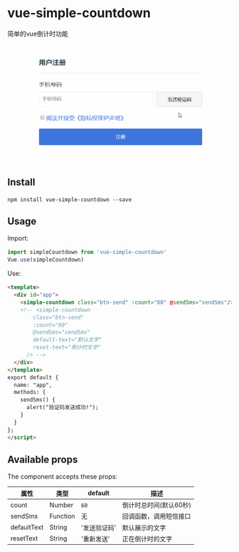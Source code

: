 # vue-simple-countdown

简单的vue倒计时功能

![](https://raw.githubusercontent.com/zhangangs/vue-simple-countdown/master/public/demo.gif)

## Install
```
npm install vue-simple-countdown --save
```

## Usage
Import:
```javascript
import simpleCountdown from 'vue-simple-countdown'
Vue.use(simpleCountdown)
```
Use:
```html
<template>
  <div id="app">
    <simple-countdown class="btn-send" :count="60" @sendSms="sendSms"/>
    <!-- <simple-countdown
        class="btn-send"
        :count="60"
        @sendSms="sendSms"
        default-text="默认文字"
        reset-text="倒计时文字"
      /> -->
  </div>
</template>
export default {
  name: "app",
  methods: {
    sendSms() {
      alert("验证码发送成功!");
    }
  }
};
</script>
```
## Available props
The component accepts these props:


属性 | 类型 | default | 描述
---|---|---|---
count | Number | `60` | 倒计时总时间(默认60秒)
sendSms | Function | 无 | 回调函数，调用短信接口
defaultText | String | '发送验证码' | 默认展示的文字
resetText | String | '重新发送' | 正在倒计时的文字


